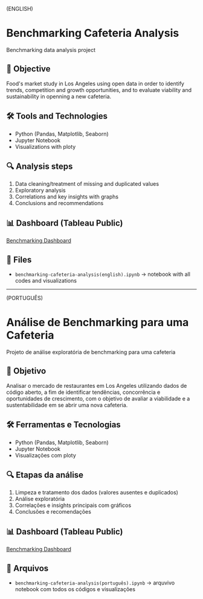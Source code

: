 (ENGLISH)

# Benchmarking Cafeteria Analysis 

Benchmarking data analysis project

## 📌 Objective
Food's market study in Los Angeles using open data in order to identify trends, competition and growth opportunities, and to evaluate viability and sustainability in openning a new cafeteria.

## 🛠️ Tools and Technologies
- Python (Pandas, Matplotlib, Seaborn)
- Jupyter Notebook
- Visualizations with ploty

## 🔍 Analysis steps
1. Data cleaning/treatment of missing and duplicated values
2. Exploratory analysis
3. Correlations and key insights with graphs 
4. Conclusions and recommendations

## 📊 Dashboard (Tableau Public)
[Benchmarking Dashboard](https://public.tableau.com/app/profile/pedro.bocchini/viz/benchmarking-dashboard/Dashboard1?publish=yes)

## 📁 Files
- `benchmarking-cafeteria-analysis(english).ipynb` → notebook with all codes and visualizations

__________________________________________________________________________________________________________________________________________________________________________________________________________________
(PORTUGUÊS)

# Análise de Benchmarking para uma Cafeteria

Projeto de análise exploratória de benchmarking para uma cafeteria

## 📌 Objetivo
Analisar o mercado de restaurantes em Los Angeles utilizando dados de código aberto, a fim de identificar tendências, concorrência e oportunidades de crescimento, com o objetivo de avaliar a viabilidade e a sustentabilidade em se abrir uma nova cafeteria.

## 🛠️ Ferramentas e Tecnologias
- Python (Pandas, Matplotlib, Seaborn)
- Jupyter Notebook
- Visualizações com ploty

## 🔍 Etapas da análise
1. Limpeza e tratamento dos dados (valores ausentes e duplicados)
2. Análise exploratória
3. Correlações e insights principais com gráficos
4. Conclusões e recomendações

## 📊 Dashboard (Tableau Public)
[Benchmarking Dashboard](https://public.tableau.com/app/profile/pedro.bocchini/viz/benchmarking-dashboard/Dashboard1?publish=yes)

## 📁 Arquivos
- `benchmarking-cafeteria-analysis(português).ipynb` → arquvivo notebook com todos os códigos e visualizações
